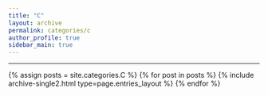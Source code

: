 ```yaml
---
title: "C"
layout: archive
permalink: categories/c
author_profile: true
sidebar_main: true
---
```


<!-- 공백이 포함되어 있는 카테고리 이름의 경우 site.categories['a b c'] 이런식으로! -->

***

{% assign posts = site.categories.C %}
{% for post in posts %} {% include archive-single2.html type=page.entries_layout %} {% endfor %}